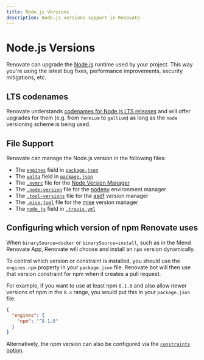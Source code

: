 ```yaml
---
title: Node.js Versions
description: Node.js versions support in Renovate
---
```


# Node.js Versions

Renovate can upgrade the [Node.js](https://nodejs.org/en/) runtime used by your project.
This way you're using the latest bug fixes, performance improvements, security mitigations, etc.

## LTS codenames

Renovate understands [codenames for Node.js LTS releases](https://github.com/nodejs/Release/blob/main/CODENAMES.md) and will offer upgrades for them (e.g. from `fermium` to `gallium`) as long as the `node` versioning scheme is being used.

## File Support

Renovate can manage the Node.js version in the following files:

- The [`engines`](https://docs.npmjs.com/files/package.json#engines) field in [`package.json`](https://docs.npmjs.com/files/package.json)
- The [`volta`](https://docs.volta.sh/guide/understanding#managing-your-project) field in [`package.json`](https://docs.npmjs.com/files/package.json)
- The [`.nvmrc`](https://github.com/creationix/nvm#nvmrc) file for the [Node Version Manager](https://github.com/creationix/nvm)
- The [`.node-version`](https://github.com/nodenv/nodenv#choosing-the-node-version) file for the [nodenv](https://github.com/nodenv/nodenv) environment manager
- The [`.tool-versions`](https://asdf-vm.com/manage/configuration.html#tool-versions) file for the [asdf](https://github.com/asdf-vm/asdf) version manager
- The [`.mise.toml`](https://mise.jdx.dev/configuration.html#mise-toml) file for the [mise](https://github.com/jdx/mise) version manager
- The [`node_js`](https://docs.travis-ci.com/user/languages/javascript-with-nodejs/#Specifying-Node.js-versions) field in [`.travis.yml`](https://docs.travis-ci.com/user/customizing-the-build/)

## Configuring which version of npm Renovate uses

When `binarySource=docker` or `binarySource=install`, such as in the Mend Renovate App, Renovate will choose and install an `npm` version dynamically.

To control which version or constraint is installed, you should use the `engines.npm` property in your `package.json` file.
Renovate bot will then use that version constraint for npm when it creates a pull request.

For example, if you want to use at least npm `8.1.0` and also allow newer versions of npm in the `8.x` range, you would put this in your `package.json` file:

<!-- schema-validation-disable-next-block -->

```json title="package.json"
{
  "engines": {
    "npm": "^8.1.0"
  }
}
```

Alternatively, the npm version can also be configured via the [`constraints` option](./configuration-options.md#constraints).
